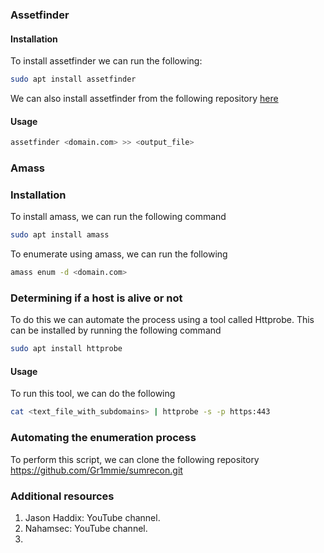 ### Assetfinder
#### Installation
To install assetfinder we can run the following:

```sh
sudo apt install assetfinder
```

We can also install assetfinder from the following repository [here](https://github.com/tomnomnom/assetfinder.git) 

#### Usage

```sh
assetfinder <domain.com> >> <output_file> 
```

### Amass
### Installation
To install amass, we can run the following command

```sh
sudo apt install amass
```

To enumerate using amass, we can run the following

```sh
amass enum -d <domain.com>
```

### Determining if a host is alive or not
To do this we can automate the process using a tool called Httprobe. This can be installed by running the following command

```sh
sudo apt install httprobe
```

#### Usage
To run this tool, we can do the following
```sh
cat <text_file_with_subdomains> | httprobe -s -p https:443
```

### Automating the enumeration process
To perform this script, we can clone the following repository
https://github.com/Gr1mmie/sumrecon.git

### Additional resources
1. Jason Haddix: YouTube channel.
2. Nahamsec: YouTube channel.
3. 